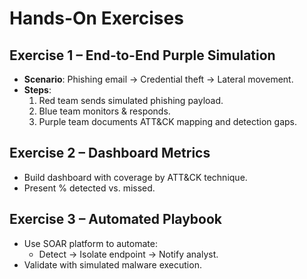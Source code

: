 # Hands-On Exercises

## Exercise 1 – End-to-End Purple Simulation
- **Scenario**: Phishing email → Credential theft → Lateral movement.  
- **Steps**:  
  1. Red team sends simulated phishing payload.  
  2. Blue team monitors & responds.  
  3. Purple team documents ATT&CK mapping and detection gaps.  

## Exercise 2 – Dashboard Metrics
- Build dashboard with coverage by ATT&CK technique.  
- Present % detected vs. missed.  

## Exercise 3 – Automated Playbook
- Use SOAR platform to automate:  
  - Detect → Isolate endpoint → Notify analyst.  
- Validate with simulated malware execution.  
